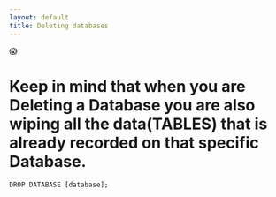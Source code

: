 ```yaml
---
layout: default
title: Deleting databases
---
```


:scream:
# Keep in mind that when you are Deleting a Database you are also wiping all the data(TABLES) that is already recorded on that specific Database.

`DROP DATABASE [database];`
